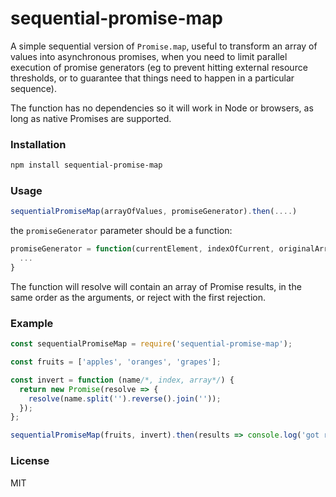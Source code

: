 # sequential-promise-map

A simple sequential version of `Promise.map`, useful to transform an array of values into asynchronous promises, when you need to limit parallel execution of promise generators (eg to prevent hitting external resource thresholds, or to guarantee that things need to happen in a particular sequence).

The function  has no dependencies so it will work in Node or browsers, as long as native Promises are supported.

### Installation

```bash
npm install sequential-promise-map
```

### Usage

```js
sequentialPromiseMap(arrayOfValues, promiseGenerator).then(....) 

```

the `promiseGenerator` parameter should be a function:

```js
promiseGenerator = function(currentElement, indexOfCurrent, originalArray) {
  ...
}
```

The function will resolve will contain an array of Promise results, in the same order as the arguments, or reject with the first rejection.


### Example

```js
const sequentialPromiseMap = require('sequential-promise-map');

const fruits = ['apples', 'oranges', 'grapes'];

const invert = function (name/*, index, array*/) {
  return new Promise(resolve => {
    resolve(name.split('').reverse().join(''));
  });
};

sequentialPromiseMap(fruits, invert).then(results => console.log('got results', results));
```

### License

MIT
